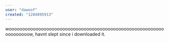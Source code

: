```yaml
---
user: "dawoof"
created: "1284895913"
---
```


wooooooooooooooooooooooooooooooooooooooooooooooooooooooooooooooooooow, havnt slept since i downloaded it.
